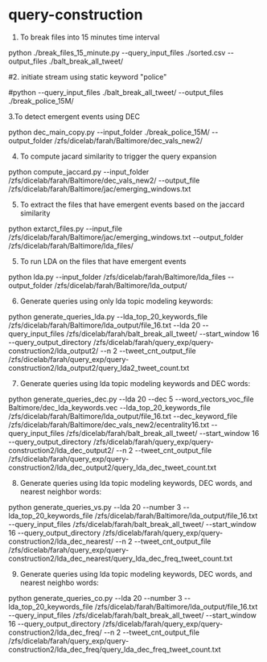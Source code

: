 # query-construction

1. To break files into 15 minutes time interval

python ./break_files_15_minute.py  --query_input_files ./sorted.csv --output_files ./balt_break_all_tweet/


#2. initiate stream using static keyword "police"

#python --query_input_files ./balt_break_all_tweet/  --output_files ./break_police_15M/

3.To detect emergent events using DEC

python dec_main_copy.py --input_folder ./break_police_15M/ --output_folder /zfs/dicelab/farah/Baltimore/dec_vals_new2/ 

4. To compute jacard similarity to trigger the query expansion

python compute_jaccard.py  --input_folder /zfs/dicelab/farah/Baltimore/dec_vals_new2/  --output_file  /zfs/dicelab/farah/Baltimore/jac/emerging_windows.txt


5. To extract the files that have emergent events based on the jaccard similarity

python extarct_files.py --input_file  /zfs/dicelab/farah/Baltimore/jac/emerging_windows.txt  --output_folder /zfs/dicelab/farah/Baltimore/lda_files/


5. To run LDA on the files that have emergent events 

python lda.py --input_folder /zfs/dicelab/farah/Baltimore/lda_files  --output_folder /zfs/dicelab/farah/Baltimore/lda_output/

6. Generate queries using only lda topic modeling keywords:

python generate_queries_lda.py --lda_top_20_keywords_file /zfs/dicelab/farah/Baltimore/lda_output/file_16.txt --lda 20  --query_input_files /zfs/dicelab/farah/balt_break_all_tweet/ --start_window 16 --query_output_directory /zfs/dicelab/farah/query_exp/query-construction2/lda_output2/ --n 2 --tweet_cnt_output_file /zfs/dicelab/farah/query_exp/query-construction2/lda_output2/query_lda2_tweet_count.txt


7. Generate queries using  lda topic modeling keywords and DEC words:

python generate_queries_dec.py --lda 20 --dec 5 --word_vectors_voc_file Baltimore/dec_lda_keywords.vec --lda_top_20_keywords_file /zfs/dicelab/farah/Baltimore/lda_output/file_16.txt  --dec_keyword_file /zfs/dicelab/farah/Baltimore/dec_vals_new2/ecentrality16.txt --query_input_files /zfs/dicelab/farah/balt_break_all_tweet/  --start_window 16 --query_output_directory /zfs/dicelab/farah/query_exp/query-construction2/lda_dec_output2/ --n 2 --tweet_cnt_output_file  /zfs/dicelab/farah/query_exp/query-construction2/lda_dec_output2/query_lda_dec_tweet_count.txt


8. Generate queries using  lda topic modeling keywords, DEC words, and nearest neighbor words:

python generate_queries_vs.py  --lda 20 --number 3  --lda_top_20_keywords_file /zfs/dicelab/farah/Baltimore/lda_output/file_16.txt  --query_input_files /zfs/dicelab/farah/balt_break_all_tweet/  --start_window 16 --query_output_directory /zfs/dicelab/farah/query_exp/query-construction2/lda_dec_nearest/ --n 2 --tweet_cnt_output_file  /zfs/dicelab/farah/query_exp/query-construction2/lda_dec_nearest/query_lda_dec_freq_tweet_count.txt

9. Generate queries using  lda topic modeling keywords, DEC words, and nearest neighbo words:

python generate_queries_co.py  --lda 20 --number 3  --lda_top_20_keywords_file /zfs/dicelab/farah/Baltimore/lda_output/file_16.txt  --query_input_files /zfs/dicelab/farah/balt_break_all_tweet/  --start_window 16 --query_output_directory /zfs/dicelab/farah/query_exp/query-construction2/lda_dec_freq/ --n 2 --tweet_cnt_output_file  /zfs/dicelab/farah/query_exp/query-construction2/lda_dec_freq/query_lda_dec_freq_tweet_count.txt
